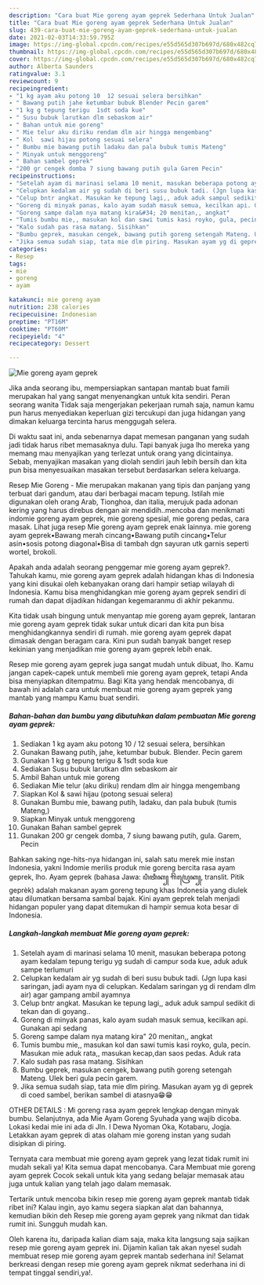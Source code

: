 ```yaml
---
description: "Cara buat Mie goreng ayam geprek Sederhana Untuk Jualan"
title: "Cara buat Mie goreng ayam geprek Sederhana Untuk Jualan"
slug: 439-cara-buat-mie-goreng-ayam-geprek-sederhana-untuk-jualan
date: 2021-02-03T14:33:59.795Z
image: https://img-global.cpcdn.com/recipes/e55d565d307b697d/680x482cq70/mie-goreng-ayam-geprek-foto-resep-utama.jpg
thumbnail: https://img-global.cpcdn.com/recipes/e55d565d307b697d/680x482cq70/mie-goreng-ayam-geprek-foto-resep-utama.jpg
cover: https://img-global.cpcdn.com/recipes/e55d565d307b697d/680x482cq70/mie-goreng-ayam-geprek-foto-resep-utama.jpg
author: Alberta Saunders
ratingvalue: 3.1
reviewcount: 9
recipeingredient:
- "1 kg ayam aku potong 10  12 sesuai selera bersihkan"
- " Bawang putih jahe ketumbar bubuk Blender Pecin garem"
- "1 kg g tepung terigu  1sdt soda kue"
- " Susu bubuk larutkan dlm sebaskom air"
- " Bahan untuk mie goreng"
- " Mie telur aku diriku rendam dlm air hingga mengembang"
- " Kol  sawi hijau potong sesuai selera"
- " Bumbu mie bawang putih ladaku dan pala bubuk tumis Mateng"
- " Minyak untuk menggoreng"
- " Bahan sambel geprek"
- "200 gr cengek domba 7 siung bawang putih gula Garem Pecin"
recipeinstructions:
- "Setelah ayam di marinasi selama 10 menit, masukan beberapa potong ayam kedalam tepung terigu yg sudah di campur soda kue, aduk aduk sampe terlumuri"
- "Celupkan kedalam air yg sudah di beri susu bubuk tadi. (Jgn lupa kasi saringan, jadi ayam nya di celupkan. Kedalam saringan yg di rendam dlm air) agar gampang ambil ayamnya"
- "Celup bntr angkat. Masukan ke tepung lagi,, aduk aduk sampul sedikit di tekan dan di goyang.."
- "Goreng di minyak panas, kalo ayam sudah masuk semua, kecilkan api. Gunakan api sedang"
- "Goreng sampe dalam nya matang kira&#34; 20 menitan,, angkat"
- "Tumis bumbu mie,, masukan kol dan sawi tumis kasi royko, gula, pecin. Masukan mie aduk rata,, masukan kecap,dan saos pedas. Aduk rata"
- "Kalo sudah pas rasa matang. Sisihkan"
- "Bumbu geprek, masukan cengek, bawang putih goreng setengah Mateng. Ulek beri gula pecin garem."
- "Jika semua sudah siap, tata mie dlm piring. Masukan ayam yg di geprek di coed sambel, berikan sambel di atasnya😁😁"
categories:
- Resep
tags:
- mie
- goreng
- ayam

katakunci: mie goreng ayam 
nutrition: 238 calories
recipecuisine: Indonesian
preptime: "PT16M"
cooktime: "PT60M"
recipeyield: "4"
recipecategory: Dessert

---
```



![Mie goreng ayam geprek](https://img-global.cpcdn.com/recipes/e55d565d307b697d/680x482cq70/mie-goreng-ayam-geprek-foto-resep-utama.jpg)

Jika anda seorang ibu, mempersiapkan santapan mantab buat famili merupakan hal yang sangat menyenangkan untuk kita sendiri. Peran seorang  wanita Tidak saja mengerjakan pekerjaan rumah saja, namun kamu pun harus menyediakan keperluan gizi tercukupi dan juga hidangan yang dimakan keluarga tercinta harus menggugah selera.

Di waktu  saat ini, anda sebenarnya dapat memesan panganan yang sudah jadi tidak harus ribet memasaknya dulu. Tapi banyak juga lho mereka yang memang mau menyajikan yang terlezat untuk orang yang dicintainya. Sebab, menyajikan masakan yang diolah sendiri jauh lebih bersih dan kita pun bisa menyesuaikan masakan tersebut berdasarkan selera keluarga. 

Resep Mie Goreng - Mie merupakan makanan yang tipis dan panjang yang terbuat dari gandum, atau dari berbagai macam tepung. Istilah mie digunakan oleh orang Arab, Tionghoa, dan italia, merujuk pada adonan kering yang harus direbus dengan air mendidih..mencoba dan menikmati indomie goreng ayam geprek, mie goreng spesial, mie goreng pedas, cara masak. Lihat juga resep Mie goreng ayam geprek enak lainnya. mie goreng ayam geprek•Bawang merah cincang•Bawang putih cincang•Telur asin•sosis potong diagonal•Bisa di tambah dgn sayuran utk garnis seperti wortel, brokoli.

Apakah anda adalah seorang penggemar mie goreng ayam geprek?. Tahukah kamu, mie goreng ayam geprek adalah hidangan khas di Indonesia yang kini disukai oleh kebanyakan orang dari hampir setiap wilayah di Indonesia. Kamu bisa menghidangkan mie goreng ayam geprek sendiri di rumah dan dapat dijadikan hidangan kegemaranmu di akhir pekanmu.

Kita tidak usah bingung untuk menyantap mie goreng ayam geprek, lantaran mie goreng ayam geprek tidak sukar untuk dicari dan kita pun bisa menghidangkannya sendiri di rumah. mie goreng ayam geprek dapat dimasak dengan beragam cara. Kini pun sudah banyak banget resep kekinian yang menjadikan mie goreng ayam geprek lebih enak.

Resep mie goreng ayam geprek juga sangat mudah untuk dibuat, lho. Kamu jangan capek-capek untuk membeli mie goreng ayam geprek, tetapi Anda bisa menyiapkan ditempatmu. Bagi Kita yang hendak mencobanya, di bawah ini adalah cara untuk membuat mie goreng ayam geprek yang mantab yang mampu Kamu buat sendiri.

<!--inarticleads1-->

##### Bahan-bahan dan bumbu yang dibutuhkan dalam pembuatan Mie goreng ayam geprek:

1. Sediakan 1 kg ayam aku potong 10 / 12 sesuai selera, bersihkan
1. Gunakan  Bawang putih, jahe, ketumbar bubuk. Blender. Pecin garem
1. Gunakan 1 kg g tepung terigu &amp; 1sdt soda kue
1. Sediakan  Susu bubuk larutkan dlm sebaskom air
1. Ambil  Bahan untuk mie goreng
1. Sediakan  Mie telur (aku diriku) rendam dlm air hingga mengembang
1. Siapkan  Kol &amp; sawi hijau (potong sesuai selera)
1. Gunakan  Bumbu mie, bawang putih, ladaku, dan pala bubuk (tumis Mateng,)
1. Siapkan  Minyak untuk menggoreng
1. Gunakan  Bahan sambel geprek
1. Gunakan 200 gr cengek domba, 7 siung bawang putih, gula. Garem, Pecin


Bahkan saking nge-hits-nya hidangan ini, salah satu merek mie instan Indonesia, yakni Indomie merilis produk mie goreng bercita rasa ayam geprek, lho. Ayam geprek (bahasa Jawa: ꦥꦶꦠꦶꦏ꧀ ꦒꦼꦥꦿꦺꦏ꧀, translit. Pitik geprèk) adalah makanan ayam goreng tepung khas Indonesia yang diulek atau dilumatkan bersama sambal bajak. Kini ayam geprek telah menjadi hidangan populer yang dapat ditemukan di hampir semua kota besar di Indonesia. 

<!--inarticleads2-->

##### Langkah-langkah membuat Mie goreng ayam geprek:

1. Setelah ayam di marinasi selama 10 menit, masukan beberapa potong ayam kedalam tepung terigu yg sudah di campur soda kue, aduk aduk sampe terlumuri
1. Celupkan kedalam air yg sudah di beri susu bubuk tadi. (Jgn lupa kasi saringan, jadi ayam nya di celupkan. Kedalam saringan yg di rendam dlm air) agar gampang ambil ayamnya
1. Celup bntr angkat. Masukan ke tepung lagi,, aduk aduk sampul sedikit di tekan dan di goyang..
1. Goreng di minyak panas, kalo ayam sudah masuk semua, kecilkan api. Gunakan api sedang
1. Goreng sampe dalam nya matang kira&#34; 20 menitan,, angkat
1. Tumis bumbu mie,, masukan kol dan sawi tumis kasi royko, gula, pecin. Masukan mie aduk rata,, masukan kecap,dan saos pedas. Aduk rata
1. Kalo sudah pas rasa matang. Sisihkan
1. Bumbu geprek, masukan cengek, bawang putih goreng setengah Mateng. Ulek beri gula pecin garem.
1. Jika semua sudah siap, tata mie dlm piring. Masukan ayam yg di geprek di coed sambel, berikan sambel di atasnya😁😁


OTHER DETAILS : Mi goreng rasa ayam geprek lengkap dengan minyak bumbu. Selanjutnya, ada Mie Ayam Goreng Syuhada yang wajib dicoba. Lokasi kedai mie ini ada di Jln. I Dewa Nyoman Oka, Kotabaru, Jogja. Letakkan ayam geprek di atas olaham mie goreng instan yang sudah disipkan di piring. 

Ternyata cara membuat mie goreng ayam geprek yang lezat tidak rumit ini mudah sekali ya! Kita semua dapat mencobanya. Cara Membuat mie goreng ayam geprek Cocok sekali untuk kita yang sedang belajar memasak atau juga untuk kalian yang telah jago dalam memasak.

Tertarik untuk mencoba bikin resep mie goreng ayam geprek mantab tidak ribet ini? Kalau ingin, ayo kamu segera siapkan alat dan bahannya, kemudian bikin deh Resep mie goreng ayam geprek yang nikmat dan tidak rumit ini. Sungguh mudah kan. 

Oleh karena itu, daripada kalian diam saja, maka kita langsung saja sajikan resep mie goreng ayam geprek ini. Dijamin kalian tak akan nyesel sudah membuat resep mie goreng ayam geprek mantab sederhana ini! Selamat berkreasi dengan resep mie goreng ayam geprek nikmat sederhana ini di tempat tinggal sendiri,ya!.

